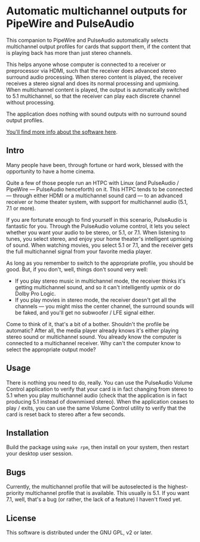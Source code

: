 # Automatic multichannel outputs for PipeWire and PulseAudio

This companion to PipeWire and PulseAudio automatically selects multichannel output
profiles for cards that support them, if the content that is playing back has more
than just stereo channels.

This helps anyone whose computer is connected to a receiver or preprocessor via HDMI,
such that the receiver does advanced stereo surround audio processing.  When stereo
content is played, the receiver receives a stereo signal and does its normal processing
and upmixing.  When multichannel content is played, the output is automatically switched
to 5.1 multichannel, so that the receiver can play each discrete channel without processing.

The application does nothing with sound outputs with no surround sound output profiles.

[You'll find more info about the software here](https://rudd-o.com/linux-and-free-software/initial-release-of-pautosurround-automatic-multichannel-audio-from-pulseaudio).

## Intro

Many people have been, through fortune or hard work, blessed with the opportunity to have a home cinema.

Quite a few of those people run an HTPC with Linux (and PulseAudio / PipeWire — PulseAudio henceforth) on it.  This HTPC tends to be connected — through either HDMI or a multichannel sound card — to an advanced receiver or home theater system, with support for multichannel audio (5.1, 7.1 or more).

If you are fortunate enough to find yourself in this scenario, PulseAudio is fantastic for you.  Through the PulseAudio volume control, it lets you select whether you want your audio to be stereo, or 5.1, or 7.1.  When listening to tunes, you select stereo, and enjoy your home theater's intelligent upmixing of sound.  When watching movies, you select 5.1 or 7.1, and the receiver gets the full multichannel signal from your favorite media player.

As long as you remember to switch to the appropriate profile, you should be good.  But, if you don't, well, things don't sound very well:

* If you play stereo music in multichannel mode, the receiver thinks it's getting multichannel sound, and so it can't intelligently upmix or do Dolby Pro Logic.
* If you play movies in stereo mode, the receiver doesn't get all the channels — you might miss the center channel, the surround sounds will be faked, and you'll get no subwoofer / LFE signal either.

Come to think of it, that's a bit of a bother.  Shouldn't the profile be automatic?  After all, the media player already knows it's either playing stereo sound or multichannel sound.  You already know the computer is connected to a multichannel receiver.  Why can't the computer know to select the appropriate output mode?

## Usage

There is nothing you need to do, really.  You can use the PulseAudio Volume Control
application to verify that your card is in fact changing from stereo to 5.1 when you
play multichannel audio (check that the application is in fact producing 5.1 instead
of downmixed stereo).  When the application ceases to play / exits, you can use the
same Volume Control utility to verify that the card is reset back to stereo after a
few seconds.

## Installation

Build the package using `make rpm`, then install on your system, then restart your
desktop user session.

## Bugs

Currently, the multichannel profile that will be autoselected is the highest-priority
multichannel profile that is available.  This usually is 5.1.  If you want 7.1, well,
that's a bug (or rather, the lack of a feature) I haven't fixed yet.

## License

This software is distributed under the GNU GPL, v2 or later.
